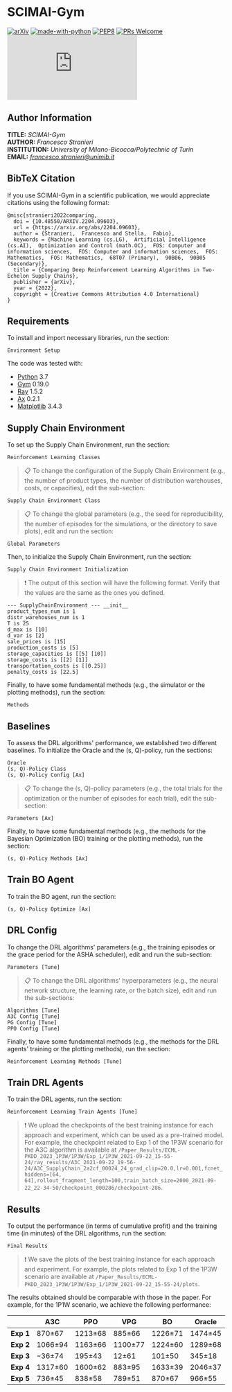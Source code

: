 # SCIMAI-Gym

[![arXiv](https://img.shields.io/badge/arXiv-2204.09603-b31b1b.svg)](https://arxiv.org/abs/2204.09603)
[![made-with-python](https://img.shields.io/badge/Made%20with-Python-1f425f.svg)](https://www.python.org/)
[![PEP8](https://img.shields.io/badge/code%20style-pep8-orange.svg)](https://www.python.org/dev/peps/pep-0008/)
[![PRs Welcome](https://img.shields.io/badge/PRs-welcome-brightgreen.svg?style=flat-square)](http://makeapullrequest.com)
[![GitHub license](https://badgen.net/github/license/Naereen/Strapdown.js)](https://github.com/frenkowski/SCIMAI-Gym/blob/main/LICENSE)

## Author Information

**TITLE:** *SCIMAI-Gym*  
**AUTHOR:** *Francesco Stranieri*  
**INSTITUTION:** *University of Milano-Bicocca/Polytechnic of Turin*  
**EMAIL:** *francesco.stranieri@unimib.it*

## BibTeX Citation

If you use SCIMAI-Gym in a scientific publication, we would appreciate citations using the following format:

```cit
@misc{stranieri2022comparing,
  doi = {10.48550/ARXIV.2204.09603},
  url = {https://arxiv.org/abs/2204.09603},
  author = {Stranieri,  Francesco and Stella,  Fabio},
  keywords = {Machine Learning (cs.LG),  Artificial Intelligence (cs.AI),  Optimization and Control (math.OC),  FOS: Computer and information sciences,  FOS: Computer and information sciences,  FOS: Mathematics,  FOS: Mathematics,  68T07 (Primary),  90B06,  90B05 (Secondary)},
  title = {Comparing Deep Reinforcement Learning Algorithms in Two-Echelon Supply Chains},
  publisher = {arXiv},
  year = {2022},
  copyright = {Creative Commons Attribution 4.0 International}
}
```

## Requirements

To install and import necessary libraries, run the section:

```setup
Environment Setup
```

The code was tested with:

- [Python](https://github.com/python/cpython) 3.7
- [Gym](https://github.com/openai/gym) 0.19.0
- [Ray](https://github.com/ray-project/ray) 1.5.2
- [Ax](https://github.com/facebook/Ax) 0.2.1
- [Matplotlib](https://github.com/matplotlib/matplotlib) 3.4.3

## Supply Chain Environment 

To set up the Supply Chain Environment, run the section:

```env
Reinforcement Learning Classes
```

>📋  To change the configuration of the Supply Chain Environment (e.g., the number of product types, the number of distribution warehouses, costs, or capacities), edit the sub-section:

```env_conf
Supply Chain Environment Class
```

>📋  To change the global parameters (e.g., the seed for reproducibility, the number of episodes for the simulations, or the directory to save plots), edit and run the section:

```params
Global Parameters
```

Then, to initialize the Supply Chain Environment, run the section:

```init
Supply Chain Environment Initialization
```

>❗️  The output of this section will have the following format. Verify that the values are the same as the ones you defined.

```init
--- SupplyChainEnvironment --- __init__
product_types_num is 1
distr_warehouses_num is 1
T is 25
d_max is [10]
d_var is [2]
sale_prices is [15]
production_costs is [5]
storage_capacities is [[5] [10]]
storage_costs is [[2] [1]]
transportation_costs is [[0.25]]
penalty_costs is [22.5]
```

Finally, to have some fundamental methods (e.g., the simulator or the plotting methods), run the section:

```methods
Methods
```

## Baselines

To assess the DRL algorithms' performance, we established two different baselines. To initialize the Oracle and the (s, Q)-policy, run the sections:

```baselines
Oracle
(s, Q)-Policy Class
(s, Q)-Policy Config [Ax]
```

>📋  To change the (s, Q)-policy parameters (e.g., the total trials for the optimization or the number of episodes for each trial), edit the sub-section:

```sq_params
Parameters [Ax]
```

Finally, to have some fundamental methods (e.g., the methods for the Bayesian Optimization (BO) training or the plotting methods), run the section:

```sq_methods
(s, Q)-Policy Methods [Ax]
```

## Train BO Agent

To train the BO agent, run the section:

```drl_train
(s, Q)-Policy Optimize [Ax]
```

## DRL Config

To change the DRL algorithms' parameters (e.g., the training episodes or the grace period for the ASHA scheduler), edit and run the sub-section:

```drl_config
Parameters [Tune]
```

>📋  To change the DRL algorithms' hyperparameters (e.g., the neural network structure, the learning rate, or the batch size), edit and run the sub-sections:

```drl_hyper
Algorithms [Tune]
A3C Config [Tune]
PG Config [Tune]
PPO Config [Tune]
```

Finally, to have some fundamental methods (e.g., the methods for the DRL agents' training or the plotting methods), run the section:

```drl_methods
Reinforcement Learning Methods [Tune]
```

## Train DRL Agents

To train the DRL agents, run the section:

```drl_train
Reinforcement Learning Train Agents [Tune]
```

>❗️  We upload the checkpoints of the best training instance for each approach and experiment, which can be used as a pre-trained model. For example, the checkpoint related to Exp 1 of the 1P3W scenario for the A3C algorithm is available at `/Paper_Results/ECML-PKDD_2023_1P3W/1P3W/Exp_1/1P3W_2021-09-22_15-55-24/ray_results/A3C_2021-09-22_19-56-24/A3C_SupplyChain_2a2cf_00024_24_grad_clip=20.0,lr=0.001,fcnet_hiddens=[64, 64],rollout_fragment_length=100,train_batch_size=2000_2021-09-22_22-34-50/checkpoint_000286/checkpoint-286`.

## Results

To output the performance (in terms of cumulative profit) and the training time (in minutes) of the DRL algorithms, run the section:

```results
Final Results
```

>❗️  We save the plots of the best training instance for each approach and experiment. For example, the plots related to Exp 1 of the 1P3W scenario are available at `/Paper_Results/ECML-PKDD_2023_1P3W/1P3W/Exp_1/1P3W_2021-09-22_15-55-24/plots`.

The results obtained should be comparable with those in the paper. For example, for the 1P1W scenario, we achieve the following performance:

|       | **A3C** | **PPO** | **VPG** | **BO**  | **Oracle** |
|-------|---------|---------|---------|---------|------------|
| **Exp 1** | 870±67  | 1213±68 | 885±66  | 1226±71 | 1474±45    |
| **Exp 2** | 1066±94 | 1163±66 | 1100±77 | 1224±60 | 1289±68    |
| **Exp 3** | −36±74  | 195±43  | 12±61   | 101±50  | 345±18     |
| **Exp 4** | 1317±60 | 1600±62 | 883±95  | 1633±39 | 2046±37    |
| **Exp 5** | 736±45  | 838±58  | 789±51  | 870±67  | 966±55     |
